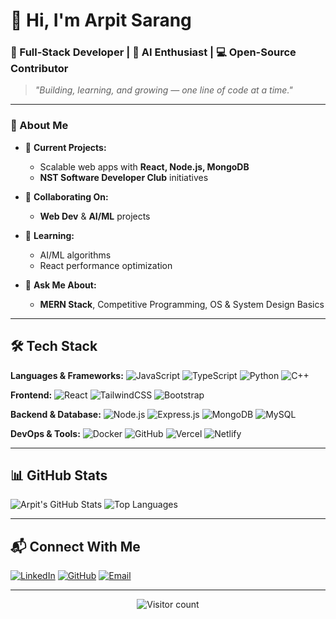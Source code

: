 # 👋 Hi, I'm **Arpit Sarang**

### 🚀 Full-Stack Developer | 🤖 AI Enthusiast | 💻 Open-Source Contributor

> *"Building, learning, and growing — one line of code at a time."*

---

### 🧠 About Me

* 🔭 **Current Projects:**

  * Scalable web apps with **React, Node.js, MongoDB**
  * **NST Software Developer Club** initiatives

* 🤝 **Collaborating On:**

  * **Web Dev** & **AI/ML** projects

* 🌱 **Learning:**

  * AI/ML algorithms
  * React performance optimization

* 💬 **Ask Me About:**

  * **MERN Stack**, Competitive Programming, OS & System Design Basics

---

## 🛠 Tech Stack

**Languages & Frameworks:**
![JavaScript](https://img.shields.io/badge/JavaScript-F7DF1E?style=flat\&logo=javascript\&logoColor=black)
![TypeScript](https://img.shields.io/badge/TypeScript-3178C6?style=flat\&logo=typescript\&logoColor=white)
![Python](https://img.shields.io/badge/Python-3776AB?style=flat\&logo=python\&logoColor=white)
![C++](https://img.shields.io/badge/C++-00599C?style=flat\&logo=c%2B%2B\&logoColor=white)

**Frontend:**
![React](https://img.shields.io/badge/React-61DAFB?style=flat\&logo=react\&logoColor=black)
![TailwindCSS](https://img.shields.io/badge/TailwindCSS-38B2AC?style=flat\&logo=tailwind-css\&logoColor=white)
![Bootstrap](https://img.shields.io/badge/Bootstrap-7952B3?style=flat\&logo=bootstrap\&logoColor=white)

**Backend & Database:**
![Node.js](https://img.shields.io/badge/Node.js-339933?style=flat\&logo=node.js\&logoColor=white)
![Express.js](https://img.shields.io/badge/Express.js-404D59?style=flat\&logo=express\&logoColor=white)
![MongoDB](https://img.shields.io/badge/MongoDB-47A248?style=flat\&logo=mongodb\&logoColor=white)
![MySQL](https://img.shields.io/badge/MySQL-4479A1?style=flat\&logo=mysql\&logoColor=white)

**DevOps & Tools:**
![Docker](https://img.shields.io/badge/Docker-2496ED?style=flat\&logo=docker\&logoColor=white)
![GitHub](https://img.shields.io/badge/GitHub-181717?style=flat\&logo=github\&logoColor=white)
![Vercel](https://img.shields.io/badge/Vercel-000000?style=flat\&logo=vercel\&logoColor=white)
![Netlify](https://img.shields.io/badge/Netlify-00C7B7?style=flat\&logo=netlify\&logoColor=white)

---

## 📊 GitHub Stats

![Arpit's GitHub Stats](https://github-readme-stats.vercel.app/api?username=CodeMaverick-143\&theme=tokyonight\&show_icons=true\&count_private=true)
![Top Languages](https://github-readme-stats.vercel.app/api/top-langs/?username=CodeMaverick-143\&layout=compact\&theme=tokyonight)

---

## 📬 Connect With Me

[![LinkedIn](https://img.shields.io/badge/LinkedIn-0077B5?style=flat\&logo=linkedin\&logoColor=white)](https://www.linkedin.com/in/arpit-sarang-ab0b63320/)
[![GitHub](https://img.shields.io/badge/GitHub-000000?style=flat\&logo=github\&logoColor=white)](https://github.com/CodeMaverick-143)
[![Email](https://img.shields.io/badge/Email-D14836?style=flat\&logo=gmail\&logoColor=white)](mailto:nexawebs.tech@gmail.com)

---

<p align="center">
  <img src="https://profile-counter.glitch.me/CodeMaverick-143/count.svg" alt="Visitor count" />
</p>

